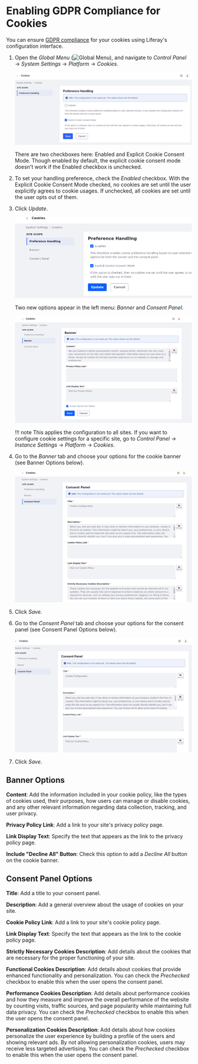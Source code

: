 <!-- You're missing the YAML header above with the UUID and taxonomy (and navigation, if necessary). Please add it. -Rich -->

# Enabling GDPR Compliance for Cookies

You can ensure [GDPR compliance](https://gdpr.eu/cookies) for your cookies using Liferay's configuration interface. 

1. Open the *Global Menu* (![Global Menu](../../images/icon-applications-menu.png)), and navigate to *Control Panel* &rarr; *System Settings* &rarr; *Platform* &rarr; *Cookies*.

   ![Ensure GDPR compliance for your cookies through the configuration interface.](./enabling-gdpr-compliance-for-cookies/images/01.png)

   There are two checkboxes here: Enabled and Explicit Cookie Consent Mode. Though enabled by default, the explicit cookie consent mode doesn't work if the Enabled checkbox is unchecked.

1. To set your handling preference, check the *Enabled* checkbox. With the Explicit Cookie Consent Mode checked, no cookies are set until the user explicitly agrees to cookie usages. If unchecked, all cookies are set until the user opts out of them.

1. Click *Update*.

   ![The default cookie banner appears at the bottom of the page.](./enabling-gdpr-compliance-for-cookies/images/02.png)

   Two new options appear in the left menu: *Banner* and *Consent Panel*.

   ![Two new options appear in the left menu.](./enabling-gdpr-compliance-for-cookies/images/03.png)

   !!! note
       This applies the configuration to all sites. If you want to configure cookie settings for a specific site, go to *Control Panel* &rarr; *Instance Settings* &rarr; *Platform* &rarr; *Cookies*.

1. Go to the *Banner* tab and choose your options for the cookie banner (see Banner Options below).

   ![Find customizable options for your cookie banner under the Banner tab.](./enabling-gdpr-compliance-for-cookies/images/04.png)

   <!-- This screenshot (and the one below) aren't very helpful. Better screenshots would show what the user sees when these options are used. Please replace them accordingly; thanks! -Rich -->

1. Click *Save*.

1. Go to the *Consent Panel* tab and choose your options for the consent panel (see Consent Panel Options below).

   ![Find customizable options for the consent panel under the Consent Panel tab.](./enabling-gdpr-compliance-for-cookies/images/05.png)

1. Click *Save*.

## Banner Options

<!-- What's a banner? Why does it appear? When does it appear? Please describe the banner. -Rich -->

**Content**: Add the information included in your cookie policy, like the types of cookies used, their purposes, how users can manage or disable cookies, and any other relevant information regarding data collection, tracking, and user privacy.

**Privacy Policy Link**: Add a link to your site's privacy policy page.

**Link Display Text**: Specify the text that appears as the link to the privacy policy page.

**Include "Decline All" Button**: Check this option to add a *Decline All* button on the cookie banner.

## Consent Panel Options

<!-- What's a consent panel? Why and when does it appear? What is it used for? Please describe the consent panel. -Rich -->

**Title**: Add a title to your consent panel.

**Description**: Add a general overview about the usage of cookies on your site.

**Cookie Policy Link**: Add a link to your site's cookie policy page.

**Link Display Text**: Specify the text that appears as the link to the cookie policy page.

**Strictly Necessary Cookies Description**: Add details about the cookies that are necessary for the proper functioning of your site.

**Functional Cookies Description**: Add details about cookies that provide enhanced functionality and personalization. You can check the *Prechecked* checkbox to enable this when the user opens the consent panel.

**Performance Cookies Description**: Add details about performance cookies and how they measure and improve the overall performance of the website by counting visits, traffic sources, and page popularity while maintaining full data privacy. You can check the *Prechecked* checkbox to enable this when the user opens the consent panel.

**Personalization Cookies Description**: Add details about how cookies personalize the user experience by building a profile of the users and showing relevant ads. By not allowing personalization cookies, users may receive less targeted advertising. You can check the *Prechecked* checkbox to enable this when the user opens the consent panel.

<!-- Please add a Related Topics section. -Rich -->
